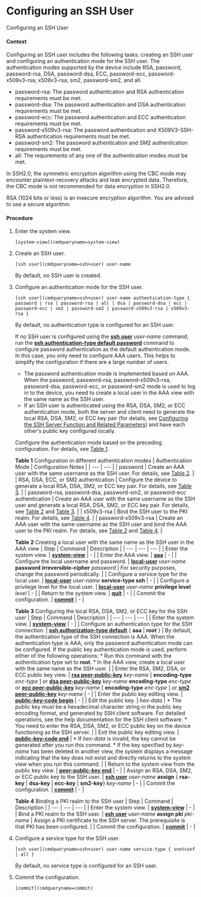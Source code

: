 Configuring an SSH User
=======================

Configuring an SSH User

#### Context

Configuring an SSH user includes the following tasks: creating an SSH user and configuring an authentication mode for the SSH user. The authentication modes supported by the device include RSA, password, password-rsa, DSA, password-dsa, ECC, password-ecc, password-x509v3-rsa, x509v3-rsa, sm2, password-sm2, and all.

* password-rsa: The password authentication and RSA authentication requirements must be met.
* password-dsa: The password authentication and DSA authentication requirements must be met.
* password-ecc: The password authentication and ECC authentication requirements must be met.
* password-x509v3-rsa: The password authentication and X509V3-SSH-RSA authentication requirements must be met.
* password-sm2: The password authentication and SM2 authentication requirements must be met.
* all: The requirements of any one of the authentication modes must be met.

In SSH2.0, the symmetric encryption algorithm using the CBC mode may encounter plaintext-recovery attacks and leak encrypted data. Therefore, the CBC mode is not recommended for data encryption in SSH2.0.

RSA (1024 bits or less) is an insecure encryption algorithm. You are advised to use a secure algorithm.


#### Procedure

1. Enter the system view.
   
   
   ```
   [system-view](cmdqueryname=system-view)
   ```
2. Create an SSH user.
   
   
   ```
   [ssh user](cmdqueryname=ssh+user) user-name
   ```
   
   By default, no SSH user is created.
3. Configure an authentication mode for the SSH user.
   
   
   ```
   [ssh user](cmdqueryname=ssh+user) user-name authentication-type { password | rsa | password-rsa | all | dsa | password-dsa | ecc | password-ecc | sm2 | password-sm2 | password-x509v3-rsa | x509v3-rsa }
   ```
   
   By default, no authentication type is configured for an SSH user.
   
   If no SSH user is configured using the [**ssh user**](cmdqueryname=ssh+user) *user-name* command, run the [**ssh authentication-type default password**](cmdqueryname=ssh+authentication-type+default+password) command to configure password authentication as the default authentication mode. In this case, you only need to configure AAA users. This helps to simplify the configuration if there are a large number of users.
   
   * The password authentication mode is implemented based on AAA. When the password, password-rsa, password-x509v3-rsa, password-dsa, password-ecc, or password-sm2 mode is used to log in to the device, you need to create a local user in the AAA view with the same name as the SSH user.
   * If an SSH user is authenticated using the RSA, DSA, SM2, or ECC authentication mode, both the server and client need to generate the local RSA, DSA, SM2, or ECC key pair (for details, see [Configuring the SSH Server Function and Related Parameters](galaxy_ssh_cfg_0009.html)) and have each other's public key configured locally.
   
   Configure the authentication mode based on the preceding configuration. For details, see [Table 1](#EN-US_TASK_0000001513042002__en-us_task_0000001513153334_table946042985217).
   
   **Table 1** Configuration in different authentication modes
   | Authentication Mode | Configuration Notes |
   | --- | --- |
   | password | Create an AAA user with the same username as the SSH user. For details, see [Table 2](#EN-US_TASK_0000001513042002__en-us_task_0000001513153334_login034E5BF9). |
   | RSA, DSA, ECC, or SM2 authentication | Configure the device to generate a local RSA, DSA, SM2, or ECC key pair. For details, see [Table 3](#EN-US_TASK_0000001513042002__en-us_task_0000001513153334_login03552A29). |
   | password-rsa, password-dsa, password-sm2, or password-ecc authentication | Create an AAA user with the same username as the SSH user and generate a local RSA, DSA, SM2, or ECC key pair. For details, see [Table 2](#EN-US_TASK_0000001513042002__en-us_task_0000001513153334_login034E5BF9) and [Table 3](#EN-US_TASK_0000001513042002__en-us_task_0000001513153334_login03552A29). |
   | x509v3-rsa | Bind the SSH user to the PKI realm. For details, see [Table 4](#EN-US_TASK_0000001513042002__en-us_task_0000001513153334_table1953610297348). |
   | password-x509v3-rsa | Create an AAA user with the same username as the SSH user and bind the AAA user to the PKI realm. For details, see [Table 2](#EN-US_TASK_0000001513042002__en-us_task_0000001513153334_login034E5BF9) and [Table 4](#EN-US_TASK_0000001513042002__en-us_task_0000001513153334_table1953610297348). |
   
   
   **Table 2** Creating a local user with the same name as the SSH user in the AAA view
   | Step | Command | Description |
   | --- | --- | --- |
   | Enter the system view. | [**system-view**](cmdqueryname=system-view) | - |
   | Enter the AAA view. | [**aaa**](cmdqueryname=aaa) | - |
   | Configure the local username and password. | [**local-user**](cmdqueryname=local-user) *user-name* **password** **irreversible-cipher** *password* | For security purposes, change the password periodically. |
   | Configure a service type for the local user. | [**local-user**](cmdqueryname=local-user) *user-name* **service-type ssh** | - |
   | Configure a privilege level for the local user. | [**local-user**](cmdqueryname=local-user) *user-name* **privilege level** *level* | - |
   | Return to the system view. | [**quit**](cmdqueryname=quit) | - |
   | Commit the configuration. | [**commit**](cmdqueryname=commit) | - |
   
   
   **Table 3** Configuring the local RSA, DSA, SM2, or ECC key for the SSH user
   | Step | Command | Description |
   | --- | --- | --- |
   | Enter the system view. | [**system-view**](cmdqueryname=system-view) | - |
   | Configure an authentication type for the SSH connection. | [**ssh authorization-type default**](cmdqueryname=ssh+authorization-type+default) { **aaa** | **root** } | By default, the authentication type of the SSH connection is AAA. When the authentication type is AAA, only the password authentication mode can be configured. If the public key authentication mode is used, perform either of the following operations: * Run this command with the authentication type set to **root**. * In the AAA view, create a local user with the same name as the SSH user. |
   | Enter the RSA, SM2, DSA, or ECC public key view. | [**rsa peer-public-key**](cmdqueryname=rsa+peer-public-key) *key-name* [ **encoding-type** *enc-type* ]  or  [**dsa peer-public-key**](cmdqueryname=dsa+peer-public-key) *key-name* **encoding-type** *enc-type*  or  [**ecc peer-public-key**](cmdqueryname=ecc+peer-public-key) *key-name* [ **encoding-type** *enc-type* ]  or  **[**sm2 peer-public-key**](cmdqueryname=sm2+peer-public-key)** *key-name* | - |
   | Enter the public key editing view. | [**public-key-code begin**](cmdqueryname=public-key-code+begin) | - |
   | Edit the public key. | *hex-data* | * The public key must be a hexadecimal character string in the public key encoding format, and generated by SSH client software. For detailed operations, see the help documentation for the SSH client software. * You need to enter the RSA, DSA, SM2, or ECC public key on the device functioning as the SSH server. |
   | Exit the public key editing view. | [**public-key-code end**](cmdqueryname=public-key-code+end) | * If *hex-data* is invalid, the key cannot be generated after you run this command. * If the key specified by *key-name* has been deleted in another view, the system displays a message indicating that the key does not exist and directly returns to the system view when you run this command. |
   | Return to the system view from the public key view. | [**peer-public-key end**](cmdqueryname=peer-public-key+end) | - |
   | Assign an RSA, DSA, SM2, or ECC public key to the SSH user. | [**ssh user**](cmdqueryname=ssh+user) *user-name* **assign** { **rsa-key** | **dsa-key** | **ecc-key** | **sm2-key**} *key-name* | - |
   | Commit the configuration. | [**commit**](cmdqueryname=commit) | - |
   
   
   **Table 4** Binding a PKI realm to the SSH user
   | Step | Command | Description |
   | --- | --- | --- |
   | Enter the system view. | [**system-view**](cmdqueryname=system-view) | - |
   | Bind a PKI realm to the SSH user. | [**ssh user**](cmdqueryname=ssh+user) *user-name* **assign** **pki** *pki-name* | Assign a PKI certificate to the SSH server.  The prerequisite is that PKI has been configured. |
   | Commit the configuration. | [**commit**](cmdqueryname=commit) | - |
4. Configure a service type for the SSH user.
   
   
   ```
   [ssh user](cmdqueryname=ssh+user) user-name service-type { snetconf | all }
   ```
   
   By default, no service type is configured for an SSH user.
5. Commit the configuration.
   
   
   ```
   [commit](cmdqueryname=commit)
   ```